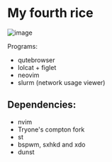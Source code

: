 # My fourth rice
![image](https://i.imgur.com/bB1cakL.png)

Programs: 
- qutebrowser
- lolcat + figlet
- neovim
- slurm (network usage viewer)

## Dependencies:
- nvim
- Tryone's compton fork
- st
- bspwm, sxhkd and xdo
- dunst
